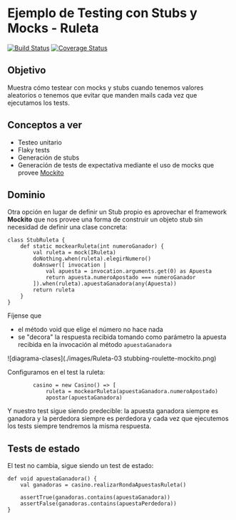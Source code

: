 
# Ejemplo de Testing con Stubs y Mocks - Ruleta


[![Build Status](https://travis-ci.com/uqbar-project/eg-ruleta-xtend.svg?branch=01-initial-flaky-tests)](https://travis-ci.com/uqbar-project/eg-ruleta-xtend) [![Coverage Status](https://coveralls.io/repos/github/uqbar-project/eg-ruleta-xtend/badge.svg?branch=master)](https://coveralls.io/github/uqbar-project/eg-ruleta-xtend?branch=01-initial-flaky-tests)


## Objetivo

Muestra cómo testear con mocks y stubs cuando tenemos valores aleatorios o tenemos que evitar que manden mails cada vez que ejecutamos los tests.

## Conceptos a ver

* Testeo unitario
* Flaky tests
* Generación de stubs 
* Generación de tests de expectativa mediante el uso de mocks que provee [Mockito](http://site.mockito.org/)

## Dominio

Otra opción en lugar de definir un Stub propio es aprovechar el framework **Mockito** que nos provee una forma de construir un objeto stub sin necesidad de definir una clase concreta:

```xtend
class StubRuleta {
	def static mockearRuleta(int numeroGanador) {
		val ruleta = mock(IRuleta)
		doNothing.when(ruleta).elegirNumero()
		doAnswer([ invocation |
			val apuesta = invocation.arguments.get(0) as Apuesta
			return apuesta.numeroApostado === numeroGanador
		]).when(ruleta).apuestaGanadora(any(Apuesta))
		return ruleta
	}
}
```

Fíjense que

- el método void que elige el número no hace nada
- se "decora" la respuesta recibida tomando como parámetro la apuesta recibida en la invocación al método `apuestaGanadora`

![diagrama-clases](./images/Ruleta-03 stubbing-roulette-mockito.png)

Configuramos en el test la ruleta:

```xtend
		casino = new Casino() => [
			ruleta = mockearRuleta(apuestaGanadora.numeroApostado)
			apostar(apuestaGanadora)
```

Y nuestro test sigue siendo predecible: la apuesta ganadora siempre es ganadora y la perdedora siempre es perdedora y cada vez que ejecutemos los tests siempre tendremos la misma respuesta. 

## Tests de estado

El test no cambia, sigue siendo un test de estado:

```xtend
def void apuestaGanadora() {
	val ganadoras = casino.realizarRondaApuestasRuleta()

	assertTrue(ganadoras.contains(apuestaGanadora))
	assertFalse(ganadoras.contains(apuestaPerdedora))
}
```

